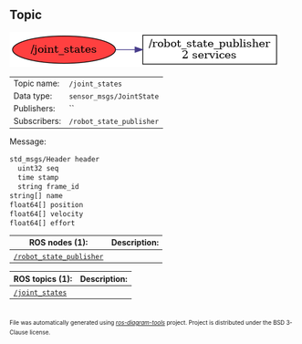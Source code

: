 <!--
File was automatically generated using 'ros-diagram-tools' project.
Project is distributed under the BSD 3-Clause license.
-->

## Topic

[![/joint_states](t__joint_states.png "/joint_states")](t__joint_states.png)

|     |     |
| --- | --- |
| Topic name: | `/joint_states` |
| Data type: | `sensor_msgs/JointState` |
| Publishers: | `` |
| Subscribers: | `/robot_state_publisher` |

Message:
```
std_msgs/Header header
  uint32 seq
  time stamp
  string frame_id
string[] name
float64[] position
float64[] velocity
float64[] effort

```


| ROS nodes (1): | Description: |
| -------------- | ------------ |
| [`/robot_state_publisher`](n__robot_state_publisher.md) |  |

| ROS topics (1): | Description: |
| --------------- | ------------ |
| [`/joint_states`](t__joint_states.md) |  |


</br>
<font size="1">
File was automatically generated using <a href="https://github.com/anetczuk/ros-diagram-tools"><i>ros-diagram-tools</i></a> project.
Project is distributed under the BSD 3-Clause license.
</font>
